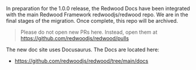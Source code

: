 In preparation for the 1.0.0 release, the Redwood Docs have been integrated with the main Redwood Framework redwoodjs/redwood repo. We are in the final stages of the migration. Once complete, this repo will be archived.

> Please do not open new PRs here. Instead, open them at https://github.com/redwoodjs/redwood/pulls

The new doc site uses Docusaurus. The Docs are located here:
- https://github.com/redwoodjs/redwood/tree/main/docs
